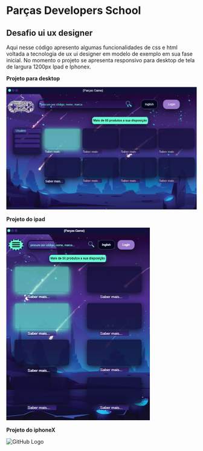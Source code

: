 # **__Parças Developers School__**

## Desafio ui ux designer

Aqui nesse código apresento algumas funcionalidades de css e html voltada
a tecnologia de ux ui designer em modelo de exemplo em sua fase inicial.
No momento o projeto se apresenta responsivo para desktop de tela de largura 1200px
Ipad e Iphonex.
>
**__Projeto para desktop__**
>
![GitHub Logo](img1.jpg)
>
**__Projeto do ipad__**
>
![GitHub Logo](img2.jpg)
>
**__Projeto do iphoneX__**
>
![GitHub Logo](img3.jpg)

